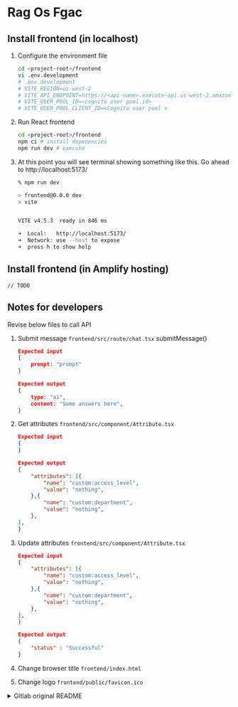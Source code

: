 # Rag Os Fgac

## Install frontend (in localhost)

1. Configure the environment file
    ```bash
    cd <project-root>/frontend
    vi .env.development
    # .env.development
    # VITE_REGION=us-west-2 
    # VITE_API_ENDPOINT=https://<api-name>.execute-api.us-west-2.amazonaws.com/<stage>
    # VITE_USER_POOL_ID=<cognito user pool id>
    # VITE_USER_POOL_CLIENT_ID=<Cognito user pool >
    ```
2. Run React frontend 

    ```bash
    cd <project-root>/frontend
    npm ci # install depenencies
    npm run dev # execute
    ```

3. At this point you will see terminal showing something like this. Go ahead to http://localhost:5173/
    ```bash
    % npm run dev

    > frontend@0.0.0 dev
    > vite


    VITE v4.5.3  ready in 846 ms

    ➜  Local:   http://localhost:5173/
    ➜  Network: use --host to expose
    ➜  press h to show help
    ```

## Install frontend (in Amplify hosting)
    // TODO


## Notes for developers
Revise below files to call API

1. Submit message `frontend/src/route/chat.tsx` submitMessage()
    ```json
    Expected input
    {
        prompt: "prompt"
    }
    ```

    ```json
    Expected output
    {
        type: "ai",
        content: "Some answers here",
    }
    ```

2. Get attributes `frontend/src/component/Attribute.tsx`
    ```json
    Expected input
    {
    }
    ```

    ```json
    Expected output
    {
        "attributes": [{
            "name": "custom:access_level",
            "value": "nothing",
        },{
            "name": "custom:department",
            "value": "nothing",
        },
    ],
    }
    ```

3. Update attributes `frontend/src/component/Attribute.tsx`
    ```json
    Expected input
    {
        "attributes": [{
            "name": "custom:access_level",
            "value": "nothing",
        },{
            "name": "custom:department",
            "value": "nothing",
        },
    ],
    }
    ```

    ```json
    Expected output
    {
        "status" : "Successful"
    }
    ```
4. Change browser title `frontend/index.html`

5. Change logo `frontend/public/favicon.ico`


<details>
    <summary>Gitlab original README</summary>

    ## Getting started

    To make it easy for you to get started with GitLab, here's a list of recommended next steps.

    Already a pro? Just edit this README.md and make it your own. Want to make it easy? [Use the template at the bottom](#editing-this-readme)!

    ## Add your files

    - [ ] [Create](https://docs.gitlab.com/ee/user/project/repository/web_editor.html#create-a-file) or [upload](https://docs.gitlab.com/ee/user/project/repository/web_editor.html#upload-a-file) files
    - [ ] [Add files using the command line](https://docs.gitlab.com/ee/gitlab-basics/add-file.html#add-a-file-using-the-command-line) or push an existing Git repository with the following command:

    ```
    cd existing_repo
    git remote add origin https://gitlab.aws.dev/opensearch-rag/rag-os-fgac.git
    git branch -M main
    git push -uf origin main
    ```

    ## Integrate with your tools

    - [ ] [Set up project integrations](https://gitlab.aws.dev/opensearch-rag/rag-os-fgac/-/settings/integrations)

    ## Collaborate with your team

    - [ ] [Invite team members and collaborators](https://docs.gitlab.com/ee/user/project/members/)
    - [ ] [Create a new merge request](https://docs.gitlab.com/ee/user/project/merge_requests/creating_merge_requests.html)
    - [ ] [Automatically close issues from merge requests](https://docs.gitlab.com/ee/user/project/issues/managing_issues.html#closing-issues-automatically)
    - [ ] [Enable merge request approvals](https://docs.gitlab.com/ee/user/project/merge_requests/approvals/)
    - [ ] [Set auto-merge](https://docs.gitlab.com/ee/user/project/merge_requests/merge_when_pipeline_succeeds.html)

    ## Test and Deploy

    Use the built-in continuous integration in GitLab.

    - [ ] [Get started with GitLab CI/CD](https://docs.gitlab.com/ee/ci/quick_start/index.html)
    - [ ] [Analyze your code for known vulnerabilities with Static Application Security Testing (SAST)](https://docs.gitlab.com/ee/user/application_security/sast/)
    - [ ] [Deploy to Kubernetes, Amazon EC2, or Amazon ECS using Auto Deploy](https://docs.gitlab.com/ee/topics/autodevops/requirements.html)
    - [ ] [Use pull-based deployments for improved Kubernetes management](https://docs.gitlab.com/ee/user/clusters/agent/)
    - [ ] [Set up protected environments](https://docs.gitlab.com/ee/ci/environments/protected_environments.html)

    ***

    # Editing this README

    When you're ready to make this README your own, just edit this file and use the handy template below (or feel free to structure it however you want - this is just a starting point!). Thanks to [makeareadme.com](https://www.makeareadme.com/) for this template.

    ## Suggestions for a good README

    Every project is different, so consider which of these sections apply to yours. The sections used in the template are suggestions for most open source projects. Also keep in mind that while a README can be too long and detailed, too long is better than too short. If you think your README is too long, consider utilizing another form of documentation rather than cutting out information.

    ## Name
    Choose a self-explaining name for your project.

    ## Description
    Let people know what your project can do specifically. Provide context and add a link to any reference visitors might be unfamiliar with. A list of Features or a Background subsection can also be added here. If there are alternatives to your project, this is a good place to list differentiating factors.

    ## Badges
    On some READMEs, you may see small images that convey metadata, such as whether or not all the tests are passing for the project. You can use Shields to add some to your README. Many services also have instructions for adding a badge.

    ## Visuals
    Depending on what you are making, it can be a good idea to include screenshots or even a video (you'll frequently see GIFs rather than actual videos). Tools like ttygif can help, but check out Asciinema for a more sophisticated method.

    ## Installation
    Within a particular ecosystem, there may be a common way of installing things, such as using Yarn, NuGet, or Homebrew. However, consider the possibility that whoever is reading your README is a novice and would like more guidance. Listing specific steps helps remove ambiguity and gets people to using your project as quickly as possible. If it only runs in a specific context like a particular programming language version or operating system or has dependencies that have to be installed manually, also add a Requirements subsection.

    ## Usage
    Use examples liberally, and show the expected output if you can. It's helpful to have inline the smallest example of usage that you can demonstrate, while providing links to more sophisticated examples if they are too long to reasonably include in the README.

    ## Support
    Tell people where they can go to for help. It can be any combination of an issue tracker, a chat room, an email address, etc.

    ## Roadmap
    If you have ideas for releases in the future, it is a good idea to list them in the README.

    ## Contributing
    State if you are open to contributions and what your requirements are for accepting them.

    For people who want to make changes to your project, it's helpful to have some documentation on how to get started. Perhaps there is a script that they should run or some environment variables that they need to set. Make these steps explicit. These instructions could also be useful to your future self.

    You can also document commands to lint the code or run tests. These steps help to ensure high code quality and reduce the likelihood that the changes inadvertently break something. Having instructions for running tests is especially helpful if it requires external setup, such as starting a Selenium server for testing in a browser.

    ## Authors and acknowledgment
    Show your appreciation to those who have contributed to the project.

    ## License
    For open source projects, say how it is licensed.

    ## Project status
    If you have run out of energy or time for your project, put a note at the top of the README saying that development has slowed down or stopped completely. Someone may choose to fork your project or volunteer to step in as a maintainer or owner, allowing your project to keep going. You can also make an explicit request for maintainers.
</details>